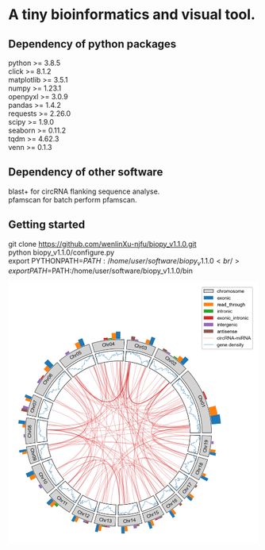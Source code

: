 # A tiny bioinformatics and visual tool.

## Dependency of python packages
python >= 3.8.5<br />
click >= 8.1.2<br />
matplotlib >= 3.5.1<br />
numpy >= 1.23.1<br />
openpyxl >= 3.0.9<br />
pandas >= 1.4.2<br />
requests >= 2.26.0<br />
scipy >= 1.9.0<br />
seaborn >= 0.11.2<br />
tqdm >= 4.62.3<br />
venn >= 0.1.3<br />

## Dependency of other software
blast+ for circRNA flanking sequence analyse.<br />
pfamscan for batch perform pfamscan.<br />

## Getting started
git clone https://github.com/wenlinXu-njfu/biopy_v1.1.0.git <br />
python biopy_v1.1.0/configure.py<br />
export PYTHONPATH=$PATH:/home/user/software/biopy_v1.1.0<br />
export PATH=$PATH:/home/user/software/biopy_v1.1.0/bin<br />

![image](circos.png)
